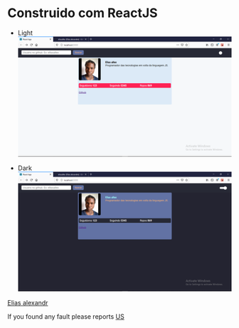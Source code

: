 # Construido com ReactJS

- Light
  ![Theme light](./assets/images/light.png)

- Dark
  ![Theme Dark](./assets/images/dark.png)

[Elias alexandr](https://github.com/eliasallex)

If you found any fault please reports [US](https;//github.com/Geni-sys)
